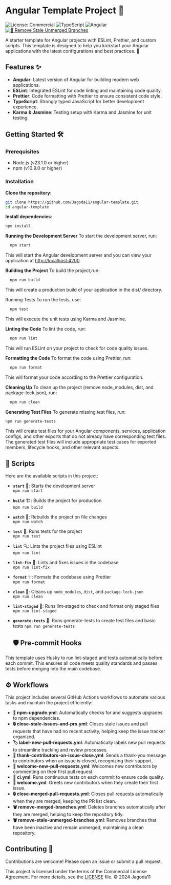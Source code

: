 # Angular Template Project 🌟

![License: Commercial](https://img.shields.io/badge/license-Commercial-pink)
![TypeScript](https://img.shields.io/github/package-json/dependency-version/Jagoda11/angular-template/dev/typescript?label=TypeScript)
![Angular](https://img.shields.io/github/package-json/dependency-version/Jagoda11/angular-template/@angular/core?label=Angular)
[![🧹 Remove Stale Unmerged Branches](https://github.com/Jagoda11/angular-template/actions/workflows/%F0%9F%A7%B9remove-stale-unmerged-branches.yml/badge.svg)](https://github.com/Jagoda11/angular-template/actions/workflows/%F0%9F%A7%B9remove-stale-unmerged-branches.yml)

A starter template for Angular projects with ESLint, Prettier, and custom scripts. This template is designed to help you kickstart your Angular applications with the latest configurations and best practices. 🚀

## Features ✨

- **Angular**: Latest version of Angular for building modern web applications.
- **ESLint**: Integrated ESLint for code linting and maintaining code quality.
- **Prettier**: Code formatting with Prettier to ensure consistent code style.
- **TypeScript**: Strongly typed JavaScript for better development experience.
- **Karma & Jasmine**: Testing setup with Karma and Jasmine for unit testing.

## Getting Started 🛠️

### Prerequisites

- Node.js (v23.1.0 or higher)
- npm (v10.9.0 or higher)

### Installation

**Clone the repository**:

   ```bash
   git clone https://github.com/Jagoda11/angular-template.git
   cd angular-template
  ```

**Install dependencies**:

   ```bash
   npm install 
   ```

**Running the Development Server**
To start the development server, run:

 ```bash
   npm start
   ```

This will start the Angular development server and you can view your application at <http://localhost:4200>.

**Building the Project**
To build the project,run:

 ```bash
   npm run build
   ```

This will create a production build of your application in the dist/ directory.

Running Tests
To run the tests, use:

 ```bash
   npm test
   ```

This will execute the unit tests using Karma and Jasmine.

**Linting the Code**
To lint the code, run:

 ```bash
   npm run lint
   ```

This will run ESLint on your project to check for code quality issues.

**Formatting the Code**
To format the code using Prettier, run:

 ```bash
   npm run format
   ```

This will format your code according to the Prettier configuration.

**Cleaning Up**
To clean up the project (remove node_modules, dist, and package-lock.json), run:

 ```bash
   npm run clean
   ```

**Generating Test Files**
To generate missing test files, run:

```bash
npm run generate-tests
```

This will create test files for your Angular components, services, application configs, and other exports that do not already have corresponding test files. The generated test files will include appropriate test cases for exported members, lifecycle hooks, and other relevant aspects.

## 📜 Scripts

Here are the available scripts in this project:

- **`start`** 🚀: Starts the development server  
  `npm run start`

- **`build`** 🏗️: Builds the project for production  
  `npm run build`

- **`watch`** 👀: Rebuilds the project on file changes  
  `npm run watch`

- **`test`** 🧪: Runs tests for the project  
  `npm run test`

- **`lint`** 🔍: Lints the project files using ESLint  
  `npm run lint`

- **`lint-fix`** 🔧: Lints and fixes issues in the codebase  
  `npm run lint-fix`

- **`format`** ✨: Formats the codebase using Prettier  
  `npm run format`

- **`clean`** 🧽: Cleans up `node_modules`, `dist`, and `package-lock.json`  
  `npm run clean`

- **`lint-staged`** 📝: Runs lint-staged to check and format only staged files  
  `npm run lint-staged`

- **`generate-tests`** 📝: Runs generate-tests to create test files and basic tests
  `npm run generate-tests`

  ## 🛡️ Pre-commit Hooks

This template uses Husky to run lint-staged and tests automatically before each commit. This ensures all code meets quality standards and passes tests before merging into the main codebase.

## ⚙️ Workflows

This project includes several GitHub Actions workflows to automate various tasks and maintain the project efficiently:

- **🔄 npm-upgrade.yml**: Automatically checks for and suggests upgrades to npm dependencies.
- **🔒 close-stale-issues-and-prs.yml**: Closes stale issues and pull requests that have had no recent activity, helping keep the issue tracker organized.
- **🏷️ label-new-pull-requests.yml**: Automatically labels new pull requests to streamline tracking and review processes.
- **🙏 thank-contributors-on-issue-close.yml**: Sends a thank-you message to contributors when an issue is closed, recognizing their support.
- **👋 welcome-new-pull-requests.yml**: Welcomes new contributors by commenting on their first pull request.
- **🚀 ci.yml**: Runs continuous tests on each commit to ensure code quality.
- **👋 welcome.yml**: Greets new contributors when they create their first issue.
- **🔒 close-merged-pull-requests.yml**: Closes pull requests automatically when they are merged, keeping the PR list clean.
- **🗑️ remove-merged-branches.yml**: Deletes branches automatically after they are merged, helping to keep the repository tidy.
- **🗑️ remove-stale-unmerged-branches.yml**: Removes branches that have been inactive and remain unmerged, maintaining a clean repository.

## Contributing 🤝

Contributions are welcome! Please open an issue or submit a pull request.

This project is licensed under the terms of the Commercial License Agreement. For more details, see the [LICENSE](LICENSE.md) file.
© 2024 Jagoda11
